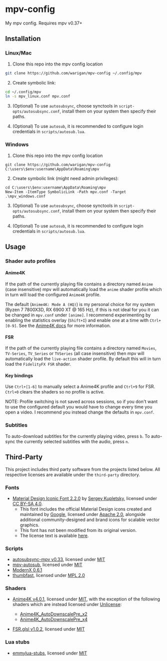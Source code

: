 # mpv-config

My mpv config. Requires mpv v0.37+

## Installation

### Linux/Mac

1. Clone this repo into the mpv config location
```sh
git clone https://github.com/warigan/mpv-config ~/.config/mpv
```

2. Create symbolic link:
```sh
cd ~/.config/mpv
ln -s mpv_linux.conf mpv.conf
```

3. (Optional) To use `autosubsync`, choose synctools in `script-opts/autosubsync.conf`, install them on your system then specify their paths.

4. (Optional) To use `autosub`, it is recommended to configure login credentials in `scripts/autosub.lua`.

### Windows

1. Clone this repo into the mpv config location
```pwsh
git clone https://github.com/warigan/mpv-config C:\users\$env:username\AppData\Roaming\mpv
```

2. Create symbolic link (might need admin privileges):
```pwsh
cd C:\users\$env:username\AppData\Roaming\mpv
New-Item -ItemType SymbolicLink -Path mpv.conf -Target .\mpv_windows.conf
```

3. (Optional) To use `autosubsync`, choose synctools in `script-opts/autosubsync.conf`, install them on your system then specify their paths.

4. (Optional) To use `autosub`, it is recommended to configure login credentials in `scripts/autosub.lua`.

## Usage

### Shader auto profiles

#### Anime4K

If the path of the currently playing file contains a directory named `Anime` (case insensitive) mpv will automatically load the `anime` shader profile which in turn will load the configured `Anime4K` profile.

The default (`Anime4K: Mode A (HQ)`) is my personal choice for my system (Ryzen 7 7800X3D, RX 6900 XT @ 165 Hz), if this is not ideal for you it can be changed in `mpv.conf` under `[anime]`. I recommend experimenting by enabling the statistics overlay (`Shift+I`) and enable one at a time with `Ctrl+[0-9]`. See the [Anime4K docs](https://github.com/bloc97/Anime4K/blob/master/md/GLSL_Instructions_Advanced.md) for more information.

#### FSR

If the path of the currently playing file contains a directory named `Movies`, `TV-Series`, `TV_Series` or `TVSeries` (all case insensitive) then mpv will automatically load the `live-action` shader profile. By default this will in turn load the `FidelityFX FSR` shader.

#### Key bindings

Use `Ctrl+[1-6]` to manually select a Anime4K profile and `Ctrl+9` for FSR. `Ctrl+0` clears the shaders so no profile is active.

NOTE: Profile switching is not saved across sessions, so if you don't want to use the configured default you would have to change every time you open a video. I recommend you instead change the defaults in `mpv.conf`.

### Subtitles

To auto-download subtitles for the currently playing video, press `b`. To auto-sync the currently selected subtitles with the audio, press `n`.

## Third-Party

This project includes third party software from the projects listed below. All respective licenses are available under the `third-party` directory.

### Fonts
* [Material Design Iconic Font 2.2.0](https://github.com/zavoloklom/material-design-iconic-font/tree/2.2.0) by [Sergey Kupletsky](https://github.com/zavoloklom), licensed under [CC BY-SA 4.0](third-party/material-design-iconic-font/License.md).
  * This font includes the official Material Design icons created and maintained by [Google](https://github.com/google/material-design-icons), licensed under [Apache 2.0](third-party/material-design-icons/LICENSE), alongside additional community-designed and brand icons for scalable vector graphics.
  * This font has not been modified from its original version.
  * The license text is available [here](third-party/material-design-iconic-font/License.md).

### Scripts
* [autosubsync-mpv v0.33](https://github.com/joaquintorres/autosubsync-mpv), licensed under [MIT](third-party/autosubsync-mpv/LICENSE)
* [mpv-autosub](https://github.com/davidde/mpv-autosub/tree/35115355bd339681f97d067538356c29e5b14afa), licensed under [MIT](third-party/mpv-autosub/LICENSE-MIT)
* [ModernX 0.6.1](https://github.com/cyl0/ModernX/tree/0.6.1)
* [thumbfast](https://github.com/po5/thumbfast/tree/03e93feee5a85bf7c65db953ada41b4826e9f905), licensed under [MPL 2.0](third-party/thumbfast/LICENSE)

### Shaders
* [Anime4K v4.0.1](https://github.com/bloc97/Anime4K/tree/v4.0.1), licensed under [MIT](third-party/Anime4K/LICENSE-MIT), with the exception of the following shaders which are instead licensed under [Unlicense](third-party/Anime4K/LICENSE-UNLICENSE):
  * [Anime4K\_AutoDownscalePre\_x2](shaders/Anime4K_AutoDownscalePre_x2.glsl)
  * [Anime4K\_AutoDownscalePre\_x4](shaders/Anime4K_AutoDownscalePre_x4.glsl)

* [FSR.glsl v1.0.2](https://gist.github.com/agyild/82219c545228d70c5604f865ce0b0ce5), licensed under [MIT](third-party/FSR.glsl/LICENSE)

### Lua stubs
* [emmylua-stubs](https://github.com/haolian9/emmylua-stubs/tree/6d6a51d9f64e30dfe2f57ff104485095361d4a7b), licensed under [MIT](third-party/emmylua-stubs/LICENSE)

